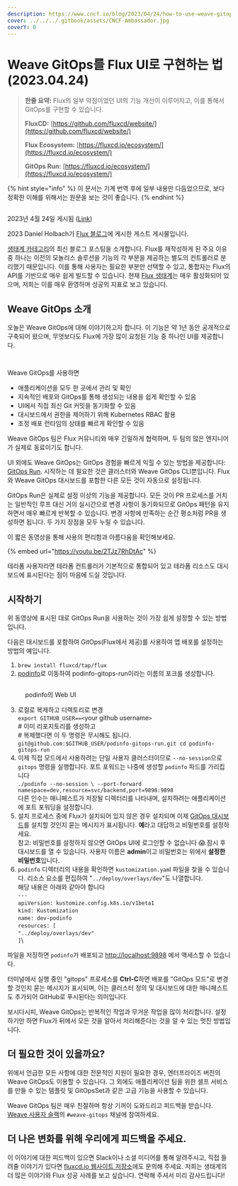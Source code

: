 ```yaml
---
description: https://www.cncf.io/blog/2023/04/24/how-to-use-weave-gitops-as-your-flux-ui/
cover: ../../../.gitbook/assets/CNCF-Ambassador.jpg
coverY: 0
---
```


# Weave GitOps를 Flux UI로 구현하는 법(2023.04.24)



> **한줄 요약:** Flux의 일부 약점이었던 UI의 기능 개선이 이루어지고, 이를 통해서 GitOps를 구현할 수 있습니다.&#x20;
>
> **FluxCD:** [https://github.com/fluxcd/website/](https://github.com/fluxcd/website/)
>
> **Flux Ecosystem:** [https://fluxcd.io/ecosystem/](https://fluxcd.io/ecosystem/)
>
> **GitOps Run:** [https://fluxcd.io/ecosystem/](https://fluxcd.io/ecosystem/)

{% hint style="info" %}
이 문서는 기계 번역 후에 일부 내용만 다듬었으므로, 보다 정확한 이해를 위해서는 원문을 보는 것이 좋습니다.
{% endhint %}

<figure><img src="https://www.cncf.io/wp-content/uploads/2023/04/Single-Template-4-1180x620.png" alt=""><figcaption></figcaption></figure>

2023년 4월 24일 게시됨 ([Link](https://www.cncf.io/blog/2023/04/24/how-to-use-weave-gitops-as-your-flux-ui/))&#x20;

2023 Daniel Holbach가 [Flux 블로그](https://fluxcd.io/blog/2023/04/how-to-use-weave-gitops-as-your-flux-ui/)에 게시한 게스트 게시물입니다.

[생태계 카테고리](https://fluxcd.io/tags/ecosystem/)의 최신 블로그 포스팅을 소개합니다. Flux를 재작성하게 된 주요 이유 중 하나는 이전의 모놀리스 솔루션을 기능의 각 부분을 제공하는 별도의 컨트롤러로 분리했기 때문입니다. 이를 통해 사용자는 필요한 부분만 선택할 수 있고, 통합자는 Flux의 API를 기반으로 매우 쉽게 빌드할 수 있습니다. 현재 [Flux 생태계](https://fluxcd.io/ecosystem/)는 매우 활성화되어 있으며, 저희는 이를 매우 환영하며 성공의 지표로 보고 있습니다.

## Weave GitOps 소개&#x20;

오늘은 Weave GitOps에 대해 이야기하고자 합니다. 이 기능은 약 1년 동안 공개적으로 구축되어 왔으며, 무엇보다도 Flux에 가장 많이 요청된 기능 중 하나인 UI를 제공합니다.

<figure><img src="https://www.cncf.io/wp-content/uploads/2023/04/wego2-1800x1238.png" alt=""><figcaption></figcaption></figure>

<figure><img src="https://www.cncf.io/wp-content/uploads/2023/04/wego-featured-1800x1238.png" alt=""><figcaption></figcaption></figure>

Weave GitOps를 사용하면

* 애플리케이션을 모두 한 곳에서 관리 및 확인
* 지속적인 배포와 GitOps를 통해 생성되는 내용을 쉽게 확인할 수 있음
* UI에서 직접 최신 Git 커밋을 동기화할 수 있음
* 대시보드에서 권한을 제어하기 위해 Kubernetes RBAC 활용
* 조정 배포 런타임의 상태를 빠르게 확인할 수 있음

Weave GitOps 팀은 Flux 커뮤니티와 매우 긴밀하게 협력하며, 두 팀의 많은 엔지니어가 실제로 동료이기도 합니다.

UI 외에도 Weave GitOps는 GitOps 경험을 빠르게 익힐 수 있는 방법을 제공합니다: [GitOps Run](https://docs.gitops.weave.works/docs/gitops-run/overview/). 시작하는 데 필요한 것은 클러스터와 Weave GitOps CLI뿐입니다. Flux와 Weave GitOps 대시보드를 포함한 다른 모든 것이 자동으로 설정됩니다.

GitOps Run은 실제로 설정 이상의 기능을 제공합니다. 모든 것이 PR 프로세스를 거치는 일반적인 루프 대신 거의 실시간으로 변경 사항이 동기화되므로 GitOps 패턴을 유지하면서 매우 빠르게 반복할 수 있습니다. 변경 사항에 만족하는 순간 평소처럼 PR을 생성하면 됩니다. 두 가지 장점을 모두 누릴 수 있습니다.

이 짧은 동영상을 통해 사용의 편리함과 아름다움을 확인해보세요.

{% embed url="https://youtu.be/2TJz7RhDtAc" %}

테라폼 사용자라면 테라폼 컨트롤러가 기본적으로 통합되어 있고 테라폼 리소스도 대시보드에 표시된다는 점이 마음에 드실 것입니다.

## 시작하기&#x20;

위 동영상에 표시된 대로 GitOps Run을 사용하는 것이 가장 쉽게 설정할 수 있는 방법입니다.&#x20;

다음은 대시보드를 포함하여 GitOps(Flux에서 제공)를 사용하여 앱 배포를 설정하는 방법의 예입니다.

1. `brew install fluxcd/tap/flux`
2. [podinfo](https://github.com/stefanprodan/podinfo)로 이동하여 podinfo-gitops-run이라는 이름의 포크를 생성합니다.

<figure><img src="https://raw.githubusercontent.com/stefanprodan/podinfo/gh-pages/screens/podinfo-ui-v3.png" alt=""><figcaption><p>podinfo의 Web UI</p></figcaption></figure>

3. 로컬로 복제하고 디렉토리로 변경\
   `export GITHUB_USER==<`your github username`>` \
   \# 이미 리포지토리를 생성하고 \
   \# 복제했다면 이 두 명령은 무시해도 됩니다. `git@github.com:$GITHUB_USER/podinfo-gitops-run.git cd podinfo-gitops-run`
4. 이제 직접 모드에서 사용하려는 단일 사용자 클러스터이므로 `--no-session`으로 `gitops` 명령을 실행합니다. 포트 포워드는 나중에 생성할 `podinfo` 파드를 가리킵니다 \
   `./podinfo --no-session \ --port-forward namespace=dev,resource=svc/backend,port=9898:9898` \
   다른 인수는 매니페스트가 저장될 디렉터리를 나타내며, 설치하려는 애플리케이션에 포트 포워딩을 설정합니다.
5. 설치 프로세스 중에 Flux가 설치되어 있지 않은 경우 설치되며 이제 [GitOps 대시보드](https://docs.gitops.weave.works/docs/getting-started/intro/)를 설치할 것인지 묻는 메시지가 표시됩니다. **예**라고 대답하고 비밀번호를 설정하세요.\
   참고: 비밀번호를 설정하지 않으면 GitOps UI에 로그인할 수 없습니다 😱.잠시 후 대시보드를 열 수 있습니다. 사용자 이름은 **admin**이고 비밀번호는 위에서 **설정한 비밀번호**입니다.
6. `podinfo` 디렉터리의 내용을 확인하면 `kustomization.yam`l 파일을 찾을 수 있습니다. 리소스 요소를 편집하여 "`../deploy/overlays/dev`"도 나열합니다. \
   해당 내용은 아래와 같아야 합니다\
   `---` \
   `apiVersion: kustomize.config.k8s.io/v1beta1` \
   `kind: Kustomization` \
   `name: dev-podinfo` \
   `resources: [` \
   &#x20; `"../deploy/overlays/dev"` \
   `]`\


파일을 저장하면 `podinfo`가 배포되고 [http://localhost:9898](http://localhost:9898) 에서 액세스할 수 있습니다.

터미널에서 실행 중인 "gitops" 프로세스를 **Ctrl-C**하면 배포를 "GitOps 모드"로 변경할 것인지 묻는 메시지가 표시되며, 이는 클러스터 정의 및 대시보드에 대한 매니페스트도 추가되어 GitHub로 푸시된다는 의미입니다.

보시다시피, Weave GitOps는 반복적인 작업과 무거운 작업을 많이 처리합니다. 설정하기만 하면 Flux가 뒤에서 모든 것을 알아서 처리해준다는 것을 알 수 있는 멋진 방법입니다.



## 더 필요한 것이 있을까요?&#x20;

위에서 언급한 모든 사항에 대한 전문적인 지원이 필요한 경우, 엔터프라이즈 버전의 Weave GitOps도 이용할 수 있습니다. 그 외에도 애플리케이션 팀을 위한 셀프 서비스를 만들 수 있는 템플릿 및 GitOpsSet과 같은 고급 기능을 사용할 수 있습니다.

Weave GitOps 팀은 매우 친절하며 항상 기꺼이 도와드리고 피드백을 받습니다. [Weave 사용자 슬랙](https://slack.weave.works/)의 `#weave-gitops` 채널에 참여하세요.



## 더 나은 변화를 위해 우리에게 피드백을 주세요.

이 이야기에 대한 피드백이 있으면 Slack이나 소셜 미디어를 통해 알려주시고, 직접 들려줄 이야기가 있다면 [fluxcd.io 웹사이트 저장소](https://github.com/fluxcd/website/)에도 문의해 주세요. 저희는 생태계의 더 많은 이야기와 Flux 성공 사례를 보고 싶습니다. 연락해 주셔서 미리 감사드립니다!

